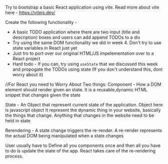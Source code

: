 Try to bootstrap a basic React application using vite. 
Read more about vite here - https://vitejs.dev/

Create the following functionality - 
 - A basic TODO application where there are two input (title and description) boxes and users can add append TODOs to a div
 - Try using the same DOM functionality we did in week 4. Don't try to use state variables in React just yet
 - Just tro to port over our original HTML/JS impelementation over to a React project
 - Hard todo - If you can, try using `useState` that we discussed this week and propogate the TODOs using state (If you don't understand this, dont worry about it)


 //For React you need to Worry About Two things:
 Component - How a DOM element should render given an state. It is a reusable,dynamic HTML snippet that changes
             given the state
             
 State - An Object that represent current state of the application. Object here is javascript object
         It represent the dynamic thing in your website, basically the things that change. Anything that changes in the website need to be held in state

 Rerendering - A state change triggers the re-render. A re-render represents the actual DOM being manipulated
               when a state changes


User usually have to Define all you components once and then  all you have to do is  update the state of the app.
React takes care of the re-rendering process.



